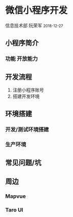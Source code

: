 # 微信小程序开发

信息技术部  阮荣军
<small>2018-12-27</small>


## 小程序简介

### 功能 开放能力


## 开发流程

1. 注册小程序账号
2. 搭建开发环境


## 环境搭建


### 开发/测试环境搭建

### 生产环境



## 常见问题/坑

## 周边

### Mapvue

### Taro UI